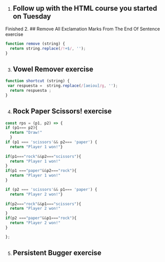 1. ## Follow up with the HTML course you started on Tuesday
Finished
2. ## Remove All Exclamation Marks From The End Of Sentence exercise
```javascript
function remove (string) { 
  return string.replace(/!+$/, '');
}
```
3. ## Vowel Remover exercise
```javascript
function shortcut (string) {
 var respuesta =  string.replace(/[aeiou]/g, '');
  return respuesta ;
}
```
4. ## Rock Paper Scissors! exercise
```javascript
const rps = (p1, p2) => {
if (p1=== p2){
  return "Draw!"
  }
if (p1 === 'scissors'&& p2=== 'paper') {
  return "Player 1 won!"}
  
if(p1==="rock"&&p2==="scissors"){
  return "Player 1 won!"
}
if(p1 ==="paper"&&p2==="rock"){
  return "Player 1 won!"
}

if (p2 === 'scissors'&& p1=== 'paper') {
  return "Player 2 won!"}
  
if(p2==="rock"&&p1==="scissors"){
  return "Player 2 won!"
}
if(p2 ==="paper"&&p1==="rock"){
  return "Player 2 won!"
}

};
```
5. ## Persistent Bugger exercise
```javascript
```